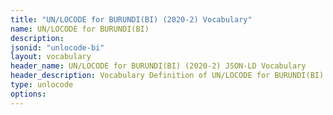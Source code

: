 ```yaml
---
title: "UN/LOCODE for BURUNDI(BI) (2020-2) Vocabulary"
name: UN/LOCODE for BURUNDI(BI) 
description: 
jsonid: "unlocode-bi"
layout: vocabulary
header_name: UN/LOCODE for BURUNDI(BI) (2020-2) JSON-LD Vocabulary
header_description: Vocabulary Definition of UN/LOCODE for BURUNDI(BI) (2020-2) semantics in HTML format. JSON-LD format is available at [unlocode-bi.jsonld](/vocabulary/unlocode-bi.jsonld)
type: unlocode
options:
---
```

